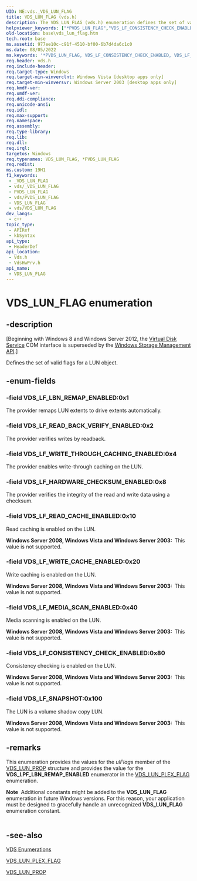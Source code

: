 ```yaml
---
UID: NE:vds._VDS_LUN_FLAG
title: VDS_LUN_FLAG (vds.h)
description: The VDS_LUN_FLAG (vds.h) enumeration defines the set of valid flags for a LUN object.
helpviewer_keywords: ["*PVDS_LUN_FLAG","VDS_LF_CONSISTENCY_CHECK_ENABLED","VDS_LF_HARDWARE_CHECKSUM_ENABLED","VDS_LF_LBN_REMAP_ENABLED","VDS_LF_MEDIA_SCAN_ENABLED","VDS_LF_READ_BACK_VERIFY_ENABLED","VDS_LF_READ_CACHE_ENABLED","VDS_LF_SNAPSHOT","VDS_LF_WRITE_CACHE_ENABLED","VDS_LF_WRITE_THROUGH_CACHING_ENABLED","VDS_LUN_FLAG","VDS_LUN_FLAG enumeration [VDS]","base.vds_lun_flag","vds/VDS_LF_CONSISTENCY_CHECK_ENABLED","vds/VDS_LF_HARDWARE_CHECKSUM_ENABLED","vds/VDS_LF_LBN_REMAP_ENABLED","vds/VDS_LF_MEDIA_SCAN_ENABLED","vds/VDS_LF_READ_BACK_VERIFY_ENABLED","vds/VDS_LF_READ_CACHE_ENABLED","vds/VDS_LF_SNAPSHOT","vds/VDS_LF_WRITE_CACHE_ENABLED","vds/VDS_LF_WRITE_THROUGH_CACHING_ENABLED","vds/VDS_LUN_FLAG","vdshwprv/VDS_LF_CONSISTENCY_CHECK_ENABLED","vdshwprv/VDS_LF_HARDWARE_CHECKSUM_ENABLED","vdshwprv/VDS_LF_LBN_REMAP_ENABLED","vdshwprv/VDS_LF_MEDIA_SCAN_ENABLED","vdshwprv/VDS_LF_READ_BACK_VERIFY_ENABLED","vdshwprv/VDS_LF_READ_CACHE_ENABLED","vdshwprv/VDS_LF_SNAPSHOT","vdshwprv/VDS_LF_WRITE_CACHE_ENABLED","vdshwprv/VDS_LF_WRITE_THROUGH_CACHING_ENABLED","vdshwprv/VDS_LUN_FLAG"]
old-location: base\vds_lun_flag.htm
tech.root: base
ms.assetid: 977ee10c-c91f-4510-bf00-6b7d4da6c1c0
ms.date: 08/05/2022
ms.keywords: '*PVDS_LUN_FLAG, VDS_LF_CONSISTENCY_CHECK_ENABLED, VDS_LF_HARDWARE_CHECKSUM_ENABLED, VDS_LF_LBN_REMAP_ENABLED, VDS_LF_MEDIA_SCAN_ENABLED, VDS_LF_READ_BACK_VERIFY_ENABLED, VDS_LF_READ_CACHE_ENABLED, VDS_LF_SNAPSHOT, VDS_LF_WRITE_CACHE_ENABLED, VDS_LF_WRITE_THROUGH_CACHING_ENABLED, VDS_LUN_FLAG, VDS_LUN_FLAG enumeration [VDS], base.vds_lun_flag, vds/VDS_LF_CONSISTENCY_CHECK_ENABLED, vds/VDS_LF_HARDWARE_CHECKSUM_ENABLED, vds/VDS_LF_LBN_REMAP_ENABLED, vds/VDS_LF_MEDIA_SCAN_ENABLED, vds/VDS_LF_READ_BACK_VERIFY_ENABLED, vds/VDS_LF_READ_CACHE_ENABLED, vds/VDS_LF_SNAPSHOT, vds/VDS_LF_WRITE_CACHE_ENABLED, vds/VDS_LF_WRITE_THROUGH_CACHING_ENABLED, vds/VDS_LUN_FLAG, vdshwprv/VDS_LF_CONSISTENCY_CHECK_ENABLED, vdshwprv/VDS_LF_HARDWARE_CHECKSUM_ENABLED, vdshwprv/VDS_LF_LBN_REMAP_ENABLED, vdshwprv/VDS_LF_MEDIA_SCAN_ENABLED, vdshwprv/VDS_LF_READ_BACK_VERIFY_ENABLED, vdshwprv/VDS_LF_READ_CACHE_ENABLED, vdshwprv/VDS_LF_SNAPSHOT, vdshwprv/VDS_LF_WRITE_CACHE_ENABLED, vdshwprv/VDS_LF_WRITE_THROUGH_CACHING_ENABLED, vdshwprv/VDS_LUN_FLAG'
req.header: vds.h
req.include-header: 
req.target-type: Windows
req.target-min-winverclnt: Windows Vista [desktop apps only]
req.target-min-winversvr: Windows Server 2003 [desktop apps only]
req.kmdf-ver: 
req.umdf-ver: 
req.ddi-compliance: 
req.unicode-ansi: 
req.idl: 
req.max-support: 
req.namespace: 
req.assembly: 
req.type-library: 
req.lib: 
req.dll: 
req.irql: 
targetos: Windows
req.typenames: VDS_LUN_FLAG, *PVDS_LUN_FLAG
req.redist: 
ms.custom: 19H1
f1_keywords:
 - _VDS_LUN_FLAG
 - vds/_VDS_LUN_FLAG
 - PVDS_LUN_FLAG
 - vds/PVDS_LUN_FLAG
 - VDS_LUN_FLAG
 - vds/VDS_LUN_FLAG
dev_langs:
 - c++
topic_type:
 - APIRef
 - kbSyntax
api_type:
 - HeaderDef
api_location:
 - Vds.h
 - VdsHwPrv.h
api_name:
 - VDS_LUN_FLAG
---
```


# VDS_LUN_FLAG enumeration


## -description

<p class="CCE_Message">[Beginning with Windows 8 and Windows Server 2012, the <a href="/windows/desktop/VDS/virtual-disk-service-portal">Virtual Disk Service</a> COM interface is superseded by the <a href="/windows-hardware/drivers/storage/windows-storage-management-api-portal">Windows Storage Management API</a>.]

Defines the set of valid flags for a LUN object.

## -enum-fields

### -field VDS_LF_LBN_REMAP_ENABLED:0x1

The provider remaps LUN extents to drive extents automatically.

### -field VDS_LF_READ_BACK_VERIFY_ENABLED:0x2

The provider verifies writes by readback.

### -field VDS_LF_WRITE_THROUGH_CACHING_ENABLED:0x4

The provider enables write-through caching on the LUN.

### -field VDS_LF_HARDWARE_CHECKSUM_ENABLED:0x8

The provider verifies the integrity of the read and write data using a checksum.

### -field VDS_LF_READ_CACHE_ENABLED:0x10

Read caching is enabled on the LUN.

<b>Windows Server 2008, Windows Vista and Windows Server 2003:  </b>This value is not supported.

### -field VDS_LF_WRITE_CACHE_ENABLED:0x20

Write caching is enabled on the LUN.

<b>Windows Server 2008, Windows Vista and Windows Server 2003:  </b>This value is not supported.

### -field VDS_LF_MEDIA_SCAN_ENABLED:0x40

Media scanning is enabled on the LUN.

<b>Windows Server 2008, Windows Vista and Windows Server 2003:  </b>This value is not supported.

### -field VDS_LF_CONSISTENCY_CHECK_ENABLED:0x80

Consistency checking is enabled on the LUN.

<b>Windows Server 2008, Windows Vista and Windows Server 2003:  </b>This value is not supported.

### -field VDS_LF_SNAPSHOT:0x100

The LUN is a volume shadow copy LUN.

<b>Windows Server 2008, Windows Vista and Windows Server 2003:  </b>This value is not supported.

## -remarks

This enumeration provides the values for the <i>ulFlags</i> member of the <a href="/windows/desktop/api/vdshwprv/ns-vdshwprv-vds_lun_prop">VDS_LUN_PROP</a> structure and provides the value for the <b>VDS_LPF_LBN_REMAP_ENABLED</b> enumerator in the <a href="/windows/desktop/api/vds/ne-vds-vds_lun_plex_flag">VDS_LUN_PLEX_FLAG</a> enumeration.

<div class="alert"><b>Note</b>  Additional constants might be added to the <b>VDS_LUN_FLAG</b> enumeration in future Windows versions. For this reason, your application must be designed to gracefully handle an unrecognized <b>VDS_LUN_FLAG</b> enumeration constant.</div>
<div> </div>

## -see-also

<a href="/windows/desktop/VDS/vds-enumerations">VDS Enumerations</a>



<a href="/windows/desktop/api/vds/ne-vds-vds_lun_plex_flag">VDS_LUN_PLEX_FLAG</a>



<a href="/windows/desktop/api/vdshwprv/ns-vdshwprv-vds_lun_prop">VDS_LUN_PROP</a>

